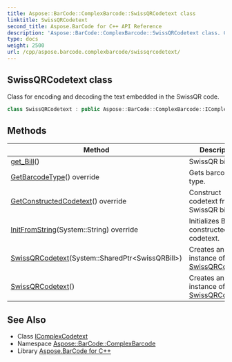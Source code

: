 ```yaml
---
title: Aspose::BarCode::ComplexBarcode::SwissQRCodetext class
linktitle: SwissQRCodetext
second_title: Aspose.BarCode for C++ API Reference
description: 'Aspose::BarCode::ComplexBarcode::SwissQRCodetext class. Class for encoding and decoding the text embedded in the SwissQR code in C++.'
type: docs
weight: 2500
url: /cpp/aspose.barcode.complexbarcode/swissqrcodetext/
---
```

## SwissQRCodetext class


Class for encoding and decoding the text embedded in the SwissQR code.

```cpp
class SwissQRCodetext : public Aspose::BarCode::ComplexBarcode::IComplexCodetext
```

## Methods

| Method | Description |
| --- | --- |
| [get_Bill](./get_bill/)() | SwissQR bill data. |
| [GetBarcodeType](./getbarcodetype/)() override | Gets barcode type. |
| [GetConstructedCodetext](./getconstructedcodetext/)() override | Construct codetext from SwissQR bill data. |
| [InitFromString](./initfromstring/)(System::String) override | Initializes Bill with constructed codetext. |
| [SwissQRCodetext](./swissqrcodetext/)(System::SharedPtr\<SwissQRBill\>) | Creates an instance of [SwissQRCodetext](./). |
| [SwissQRCodetext](./swissqrcodetext/)() | Creates an instance of [SwissQRCodetext](./). |
## See Also

* Class [IComplexCodetext](../icomplexcodetext/)
* Namespace [Aspose::BarCode::ComplexBarcode](../)
* Library [Aspose.BarCode for C++](../../)
